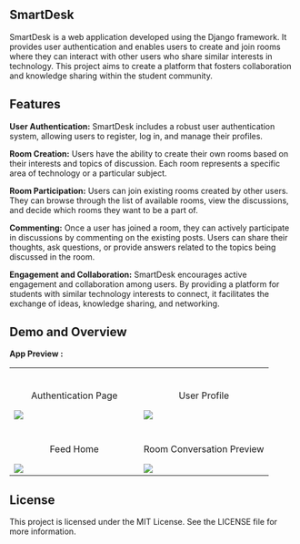 ## SmartDesk

SmartDesk is a web application developed using the Django framework. It provides user authentication and enables users to create and join rooms where they can interact with other users who share similar interests in technology. This project aims to create a platform that fosters collaboration and knowledge sharing within the student community.

## Features

**User Authentication:** SmartDesk includes a robust user authentication system, allowing users to register, log in, and manage their profiles.

**Room Creation:** Users have the ability to create their own rooms based on their interests and topics of discussion. Each room represents a specific area of technology or a particular subject.

**Room Participation:** Users can join existing rooms created by other users. They can browse through the list of available rooms, view the discussions, and decide which rooms they want to be a part of.

**Commenting:** Once a user has joined a room, they can actively participate in discussions by commenting on the existing posts. Users can share their thoughts, ask questions, or provide answers related to the topics being discussed in the room.

**Engagement and Collaboration:** SmartDesk encourages active engagement and collaboration among users. By providing a platform for students with similar technology interests to connect, it facilitates the exchange of ideas, knowledge sharing, and networking.

## Demo and Overview

**App Preview :**

<table width="100%"> 
<tr>
<td width="50%">      
&nbsp; 
<br>
<p align="center">
  Authentication Page
</p>
<img src="https://github.com/Mohammedvaraliya/smart_desk-djangoApp/assets/95087498/2f2f5a07-d877-4a26-a288-458abe4b139c">
</td> 
<td width="50%">
<br>
<p align="center">
  User Profile
</p>
<img src="https://github.com/Mohammedvaraliya/smart_desk-djangoApp/assets/95087498/6946bad2-6222-48e9-8d81-9e3fc6f729eb">
</td>
</tr>
<tr>
<td width="50%">
<br>
<p align="center">
  Feed Home
</p>
<img src="https://github.com/Mohammedvaraliya/smart_desk-djangoApp/assets/95087498/d9df56c9-90ca-4d93-a0e7-552aba9914b7">
</td>
<td width="50%">
<br>
<p align="center">
  Room Conversation Preview
</p>
<img src="https://github.com/Mohammedvaraliya/smart_desk-djangoApp/assets/95087498/81625748-1ef1-4e22-a57f-febdc265e0a0">
</td>
</tr>
</table>


## License

This project is licensed under the MIT License. See the LICENSE file for more information.
